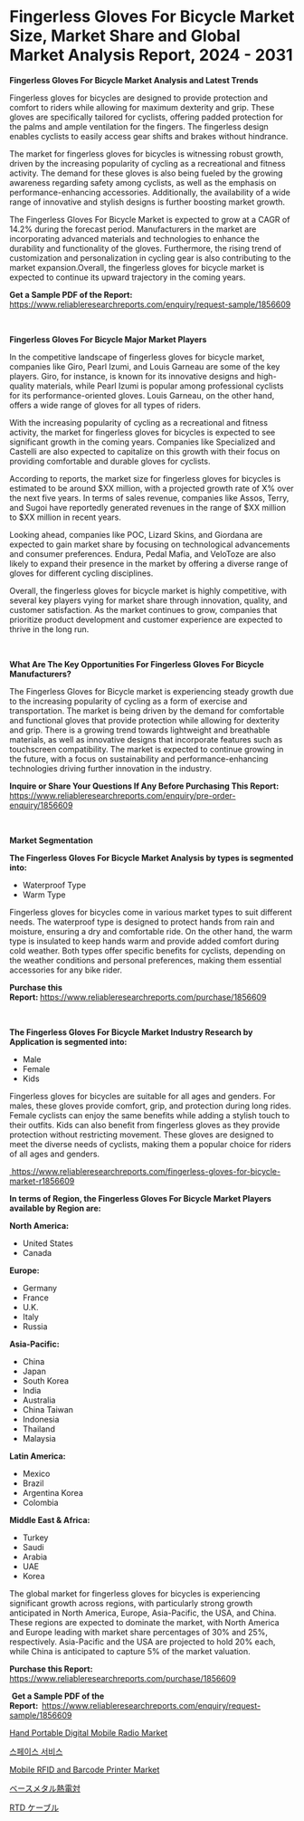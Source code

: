 <p><h1>Fingerless Gloves For Bicycle Market Size, Market Share and Global Market Analysis Report, 2024 - 2031</h1></p><p><strong>Fingerless Gloves For Bicycle Market Analysis and Latest Trends</strong></p>
<p><p>Fingerless gloves for bicycles are designed to provide protection and comfort to riders while allowing for maximum dexterity and grip. These gloves are specifically tailored for cyclists, offering padded protection for the palms and ample ventilation for the fingers. The fingerless design enables cyclists to easily access gear shifts and brakes without hindrance.</p><p>The market for fingerless gloves for bicycles is witnessing robust growth, driven by the increasing popularity of cycling as a recreational and fitness activity. The demand for these gloves is also being fueled by the growing awareness regarding safety among cyclists, as well as the emphasis on performance-enhancing accessories. Additionally, the availability of a wide range of innovative and stylish designs is further boosting market growth.</p><p>The Fingerless Gloves For Bicycle Market is expected to grow at a CAGR of 14.2% during the forecast period. Manufacturers in the market are incorporating advanced materials and technologies to enhance the durability and functionality of the gloves. Furthermore, the rising trend of customization and personalization in cycling gear is also contributing to the market expansion.Overall, the fingerless gloves for bicycle market is expected to continue its upward trajectory in the coming years.</p></p>
<p><strong>Get a Sample PDF of the Report:&nbsp;</strong> <a href="https://www.reliableresearchreports.com/enquiry/request-sample/1856609">https://www.reliableresearchreports.com/enquiry/request-sample/1856609</a></p>
<p>&nbsp;</p>
<p><strong>Fingerless Gloves For Bicycle Major Market Players</strong></p>
<p><p>In the competitive landscape of fingerless gloves for bicycle market, companies like Giro, Pearl Izumi, and Louis Garneau are some of the key players. Giro, for instance, is known for its innovative designs and high-quality materials, while Pearl Izumi is popular among professional cyclists for its performance-oriented gloves. Louis Garneau, on the other hand, offers a wide range of gloves for all types of riders.</p><p>With the increasing popularity of cycling as a recreational and fitness activity, the market for fingerless gloves for bicycles is expected to see significant growth in the coming years. Companies like Specialized and Castelli are also expected to capitalize on this growth with their focus on providing comfortable and durable gloves for cyclists.</p><p>According to reports, the market size for fingerless gloves for bicycles is estimated to be around $XX million, with a projected growth rate of X% over the next five years. In terms of sales revenue, companies like Assos, Terry, and Sugoi have reportedly generated revenues in the range of $XX million to $XX million in recent years.</p><p>Looking ahead, companies like POC, Lizard Skins, and Giordana are expected to gain market share by focusing on technological advancements and consumer preferences. Endura, Pedal Mafia, and VeloToze are also likely to expand their presence in the market by offering a diverse range of gloves for different cycling disciplines.</p><p>Overall, the fingerless gloves for bicycle market is highly competitive, with several key players vying for market share through innovation, quality, and customer satisfaction. As the market continues to grow, companies that prioritize product development and customer experience are expected to thrive in the long run.</p></p>
<p>&nbsp;</p>
<p><strong>What Are The Key Opportunities For Fingerless Gloves For Bicycle Manufacturers?</strong></p>
<p><p>The Fingerless Gloves for Bicycle market is experiencing steady growth due to the increasing popularity of cycling as a form of exercise and transportation. The market is being driven by the demand for comfortable and functional gloves that provide protection while allowing for dexterity and grip. There is a growing trend towards lightweight and breathable materials, as well as innovative designs that incorporate features such as touchscreen compatibility. The market is expected to continue growing in the future, with a focus on sustainability and performance-enhancing technologies driving further innovation in the industry.</p></p>
<p><strong>Inquire or Share Your Questions If Any Before Purchasing This Report:</strong> <a href="https://www.reliableresearchreports.com/enquiry/pre-order-enquiry/1856609">https://www.reliableresearchreports.com/enquiry/pre-order-enquiry/1856609</a></p>
<p>&nbsp;</p>
<p><strong>Market Segmentation</strong></p>
<p><strong>The Fingerless Gloves For Bicycle Market Analysis by types is segmented into:</strong></p>
<p><ul><li>Waterproof Type</li><li>Warm Type</li></ul></p>
<p><p>Fingerless gloves for bicycles come in various market types to suit different needs. The waterproof type is designed to protect hands from rain and moisture, ensuring a dry and comfortable ride. On the other hand, the warm type is insulated to keep hands warm and provide added comfort during cold weather. Both types offer specific benefits for cyclists, depending on the weather conditions and personal preferences, making them essential accessories for any bike rider.</p></p>
<p><strong>Purchase this Report:&nbsp;</strong><a href="https://www.reliableresearchreports.com/purchase/1856609">https://www.reliableresearchreports.com/purchase/1856609</a></p>
<p>&nbsp;</p>
<p><strong>The Fingerless Gloves For Bicycle Market Industry Research by Application is segmented into:</strong></p>
<p><ul><li>Male</li><li>Female</li><li>Kids</li></ul></p>
<p><p>Fingerless gloves for bicycles are suitable for all ages and genders. For males, these gloves provide comfort, grip, and protection during long rides. Female cyclists can enjoy the same benefits while adding a stylish touch to their outfits. Kids can also benefit from fingerless gloves as they provide protection without restricting movement. These gloves are designed to meet the diverse needs of cyclists, making them a popular choice for riders of all ages and genders.</p></p>
<p><a href="https://www.reliableresearchreports.com/fingerless-gloves-for-bicycle-market-r1856609">&nbsp;https://www.reliableresearchreports.com/fingerless-gloves-for-bicycle-market-r1856609</a></p>
<p><strong>In terms of Region, the Fingerless Gloves For Bicycle Market Players available by Region are:</strong></p>
<p>
    <p> <strong> North America: </strong>
        <ul>
            <li>United States</li>
            <li>Canada</li>
        </ul>
        </p> 
    <p> <strong> Europe: </strong>
        <ul>
            <li>Germany</li>
            <li>France</li>
            <li>U.K.</li>
            <li>Italy</li>
            <li>Russia</li>
        </ul>
        </p> 
    <p> <strong> Asia-Pacific: </strong>
        <ul>
            <li>China</li>
            <li>Japan</li>
            <li>South Korea</li>
            <li>India</li>
            <li>Australia</li>
            <li>China Taiwan</li>
            <li>Indonesia</li>
            <li>Thailand</li>
            <li>Malaysia</li>
        </ul>
        </p> 
    <p> <strong> Latin America: </strong>
        <ul>
            <li>Mexico</li>
            <li>Brazil</li>
            <li>Argentina Korea</li>
            <li>Colombia</li>
        </ul>
        </p> 
    <p> <strong> Middle East & Africa: </strong>
        <ul>
            <li>Turkey</li>
            <li>Saudi</li>
            <li>Arabia</li>
            <li>UAE</li>
            <li>Korea</li>
        </ul>
    </p>
    </p>
<p><p>The global market for fingerless gloves for bicycles is experiencing significant growth across regions, with particularly strong growth anticipated in North America, Europe, Asia-Pacific, the USA, and China. These regions are expected to dominate the market, with North America and Europe leading with market share percentages of 30% and 25%, respectively. Asia-Pacific and the USA are projected to hold 20% each, while China is anticipated to capture 5% of the market valuation.</p></p>
<p><strong>Purchase this Report: </strong><a href="https://www.reliableresearchreports.com/purchase/1856609">https://www.reliableresearchreports.com/purchase/1856609</a></p>
<p>&nbsp;<strong>Get a Sample PDF of the Report:&nbsp;&nbsp;</strong><a href="https://www.reliableresearchreports.com/enquiry/request-sample/1856609">https://www.reliableresearchreports.com/enquiry/request-sample/1856609</a></p>
<p><strong></strong></p>
<p><p><a href="https://www.linkedin.com/pulse/hand-portable-digital-mobile-radio-market-size-trends-complete-3sz0f">Hand Portable Digital Mobile Radio Market</a></p><p><a href="https://github.com/chupp85/Market-Research-Report-List-1/blob/main/673204363935.md">스페이스 서비스</a></p><p><a href="https://www.linkedin.com/pulse/mobile-rfid-barcode-printer-market-size-cagr-trends-2024-2030-8iwhf">Mobile RFID and Barcode Printer Market</a></p><p><a href="https://github.com/Fatimaklein1/Market-Research-Report-List-1/blob/main/580181465292.md">ベースメタル熱電対</a></p><p><a href="https://github.com/oqoeusbvpadwjs08/Market-Research-Report-List-2/blob/main/736645965293.md">RTD ケーブル</a></p></p>